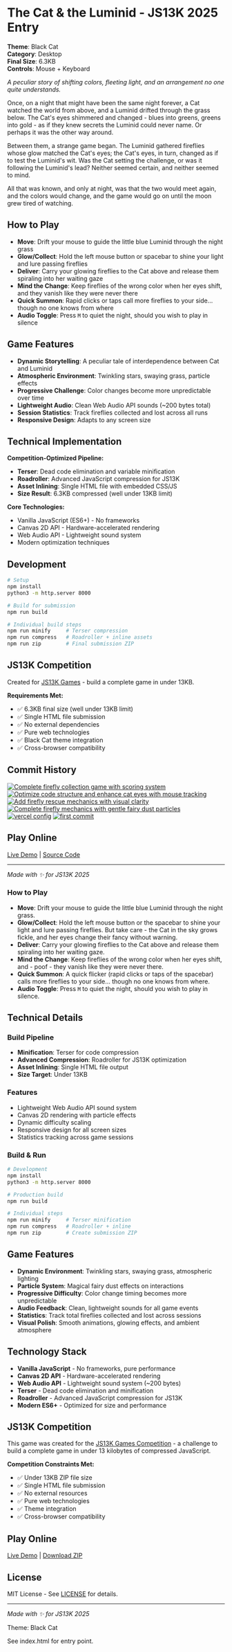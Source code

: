 # The Cat & the Luminid - JS13K 2025 Entry

**Theme**: Black Cat  
**Category**: Desktop  
**Final Size**: 6.3KB  
**Controls**: Mouse + Keyboard

*A peculiar story of shifting colors, fleeting light, and an arrangement no one quite understands.*

Once, on a night that might have been the same night forever, a Cat watched the world from above, and a Luminid drifted through the grass below. The Cat's eyes shimmered and changed - blues into greens, greens into gold - as if they knew secrets the Luminid could never name. Or perhaps it was the other way around.

Between them, a strange game began. The Luminid gathered fireflies whose glow matched the Cat's eyes; the Cat's eyes, in turn, changed as if to test the Luminid's wit. Was the Cat setting the challenge, or was it following the Luminid's lead? Neither seemed certain, and neither seemed to mind.

All that was known, and only at night, was that the two would meet again, and the colors would change, and the game would go on until the moon grew tired of watching.

## How to Play

- **Move**: Drift your mouse to guide the little blue Luminid through the night grass
- **Glow/Collect**: Hold the left mouse button or spacebar to shine your light and lure passing fireflies  
- **Deliver**: Carry your glowing fireflies to the Cat above and release them spiraling into her waiting gaze
- **Mind the Change**: Keep fireflies of the wrong color when her eyes shift, and they vanish like they were never there
- **Quick Summon**: Rapid clicks or taps call more fireflies to your side... though no one knows from where
- **Audio Toggle**: Press `M` to quiet the night, should you wish to play in silence

## Game Features

- **Dynamic Storytelling**: A peculiar tale of interdependence between Cat and Luminid
- **Atmospheric Environment**: Twinkling stars, swaying grass, particle effects
- **Progressive Challenge**: Color changes become more unpredictable over time  
- **Lightweight Audio**: Clean Web Audio API sounds (~200 bytes total)
- **Session Statistics**: Track fireflies collected and lost across all runs
- **Responsive Design**: Adapts to any screen size

## Technical Implementation

**Competition-Optimized Pipeline:**
- **Terser**: Dead code elimination and variable minification
- **Roadroller**: Advanced JavaScript compression for JS13K  
- **Asset Inlining**: Single HTML file with embedded CSS/JS
- **Size Result**: 6.3KB compressed (well under 13KB limit)

**Core Technologies:**
- Vanilla JavaScript (ES6+) - No frameworks
- Canvas 2D API - Hardware-accelerated rendering
- Web Audio API - Lightweight sound system
- Modern optimization techniques

## Development

```bash
# Setup
npm install
python3 -m http.server 8000

# Build for submission  
npm run build

# Individual build steps
npm run minify     # Terser compression
npm run compress   # Roadroller + inline assets  
npm run zip        # Final submission ZIP
```

## JS13K Competition

Created for [JS13K Games](https://js13kgames.com/) - build a complete game in under 13KB.

**Requirements Met:**
- ✅ 6.3KB final size (well under 13KB limit)
- ✅ Single HTML file submission
- ✅ No external dependencies  
- ✅ Pure web technologies
- ✅ Black Cat theme integration
- ✅ Cross-browser compatibility

## Commit History

[![Complete firefly collection game with scoring system](https://github.com/aftongauntlett/js13k-2025/commit/37e02f5)](https://github.com/aftongauntlett/js13k-2025/commit/37e02f5)
[![Optimize code structure and enhance cat eyes with mouse tracking](https://github.com/aftongauntlett/js13k-2025/commit/c2a807c)](https://github.com/aftongauntlett/js13k-2025/commit/c2a807c)  
[![Add firefly rescue mechanics with visual clarity](https://github.com/aftongauntlett/js13k-2025/commit/af5c1c5)](https://github.com/aftongauntlett/js13k-2025/commit/af5c1c5)
[![Complete firefly mechanics with gentle fairy dust particles](https://github.com/aftongauntlett/js13k-2025/commit/408dd0a)](https://github.com/aftongauntlett/js13k-2025/commit/408dd0a)
[![vercel config](https://github.com/aftongauntlett/js13k-2025/commit/5a2ce09)](https://github.com/aftongauntlett/js13k-2025/commit/5a2ce09)
[![first commit](https://github.com/aftongauntlett/js13k-2025/commit/0fccea3)](https://github.com/aftongauntlett/js13k-2025/commit/0fccea3)

## Play Online

[Live Demo](https://js13k-2025.vercel.app) | [Source Code](https://github.com/aftongauntlett/js13k-2025)

---

*Made with ✨ for JS13K 2025*

### How to Play

- **Move**: Drift your mouse to guide the little blue Luminid through the night grass.
- **Glow/Collect**: Hold the left mouse button or the spacebar to shine your light and lure passing fireflies. But take care - the Cat in the sky grows fickle, and her eyes change their fancy without warning.
- **Deliver**: Carry your glowing fireflies to the Cat above and release them spiraling into her waiting gaze.
- **Mind the Change**: Keep fireflies of the wrong color when her eyes shift, and - poof - they vanish like they were never there.
- **Quick Summon**: A quick flicker (rapid clicks or taps of the spacebar) calls more fireflies to your side… though no one knows from where.
- **Audio Toggle**: Press `M` to quiet the night, should you wish to play in silence.

## Technical Details

### Build Pipeline
- **Minification**: Terser for code compression
- **Advanced Compression**: Roadroller for JS13K optimization  
- **Asset Inlining**: Single HTML file output
- **Size Target**: Under 13KB 

### Features
- Lightweight Web Audio API sound system
- Canvas 2D rendering with particle effects
- Dynamic difficulty scaling
- Responsive design for all screen sizes
- Statistics tracking across game sessions

### Build & Run

```bash
# Development
npm install
python3 -m http.server 8000

# Production build
npm run build

# Individual steps
npm run minify     # Terser minification
npm run compress   # Roadroller + inline
npm run zip        # Create submission ZIP
```

## Game Features

- **Dynamic Environment**: Twinkling stars, swaying grass, atmospheric lighting
- **Particle System**: Magical fairy dust effects on interactions
- **Progressive Difficulty**: Color change timing becomes more unpredictable
- **Audio Feedback**: Clean, lightweight sounds for all game events
- **Statistics**: Track total fireflies collected and lost across sessions
- **Visual Polish**: Smooth animations, glowing effects, and ambient atmosphere

## Technology Stack

- **Vanilla JavaScript** - No frameworks, pure performance
- **Canvas 2D API** - Hardware-accelerated rendering
- **Web Audio API** - Lightweight sound system (~200 bytes)
- **Terser** - Dead code elimination and minification
- **Roadroller** - Advanced JavaScript compression for JS13K
- **Modern ES6+** - Optimized for size and performance

## JS13K Competition

This game was created for the [JS13K Games Competition](https://js13kgames.com/) - a challenge to build a complete game in under 13 kilobytes of compressed JavaScript.

**Competition Constraints Met:**
- ✅ Under 13KB ZIP file size
- ✅ Single HTML file submission
- ✅ No external resources
- ✅ Pure web technologies
- ✅ Theme integration
- ✅ Cross-browser compatibility

## Play Online

[Live Demo](https://js13k-2025.vercel.app) | [Download ZIP](https://github.com/aftongauntlett/js13k-2025/releases)

## License

MIT License - See [LICENSE](LICENSE) for details.

---

*Made with ✨ for JS13K 2025*

Theme: Black Cat

See index.html for entry point.
